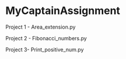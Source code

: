 # MyCaptainAssignment

Project 1 - Area_extension.py

Project 2 - Fibonacci_numbers.py

Project 3- Print_positive_num.py
